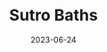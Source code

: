 ---
title: "Sutro Baths"
type: place
date: 2023-06-24
hashtag: sutro-baths
location:
  - San Francisco
tags:
  - park
  - San Francisco
---
